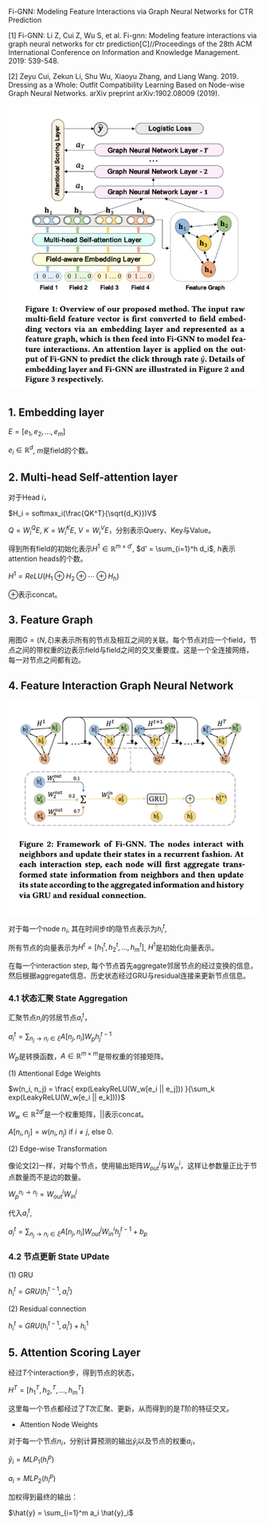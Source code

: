 Fi-GNN: Modeling Feature Interactions via Graph Neural Networks for CTR Prediction

[1] Fi-GNN: Li Z, Cui Z, Wu S, et al. Fi-gnn: Modeling feature interactions via graph neural networks for ctr prediction[C]//Proceedings of the 28th ACM International Conference on Information and Knowledge Management. 2019: 539-548.

[2] Zeyu Cui, Zekun Li, Shu Wu, Xiaoyu Zhang, and Liang Wang. 2019. Dressing as a Whole: Outfit Compatibility Learning Based on Node-wise Graph Neural Networks. arXiv preprint arXiv:1902.08009 (2019).

<img src='images/fignn.jpg'>

## 1. Embedding layer

$E = [e_1, e_2, ..., e_m]$

$e_i \in \mathbb{R}^d$, $m$是field的个数。

## 2. Multi-head Self-attention layer

对于Head $i$，

$H_i = softmax_i(\frac{QK^T}{\sqrt{d_K}})V$

$Q = W^{Q}_i E$, $K = W^{K}_i E$, $V = W^{V}_i E$，分别表示Query、Key与Value。

得到所有field的初始化表示$H^1 \in \mathbb{R}^{m \times d'}$, $d' = \sum_{i=1}^h d_i$, $h$表示attention heads的个数。

$H^1 = ReLU(H_1 \oplus H_2 \oplus \cdots \oplus H_h)$

$\oplus$表示concat。

## 3. Feature Graph

用图$G = (N, \xi)$来表示所有的节点及相互之间的关联。每个节点对应一个field，节点之间的带权重的边表示field与field之间的交叉重要度。这是一个全连接网络，每一对节点之间都有边。

## 4. Feature Interaction Graph Neural Network

<img src='images/fignn_framework.jpg'>

对于每一个node $n_i$, 其在时间步$t$的隐节点表示为$h_i^t$,

所有节点的向量表示为$H^t = [h_1^t, h_2^t, ..., h_m^t]$, $H^1$是初始化向量表示。

在每一个interaction step, 每个节点首先aggregate邻居节点的经过变换的信息，然后根据aggregate信息、历史状态经过GRU与residual连接来更新节点信息。

### 4.1 状态汇聚 State Aggregation

汇聚节点$n_i$的邻居节点$a_i^t$，

$a_i^t = \sum_{n_j \rightarrow n_i \in \xi} A[n_j, n_i] W_p h_j^{t-1}$

$W_p$是转换函数，$A \in \mathbb{R}^{m \times m}$是带权重的邻接矩阵。

(1) Attentional Edge Weights

$w(n_i, n_j) = \frac{ exp(LeakyReLU(W_w[e_i || e_j]))  }{\sum_k exp(LeakyReLU(W_w[e_i || e_k]))}$

$W_w \in \mathbb{R}^{2d'}$是一个权重矩阵，$||$表示concat。

$A[n_i, n_j] = w(n_i, n_j)$ if $i \ne j$, else 0.

 (2) Edge-wise Transformation

像论文[2]一样，对每个节点，使用输出矩阵$W_{out}^i$与$W_{in}^i$，这样让参数量正比于节点数量而不是边的数量。

$W_p^{n_i \rightarrow n_j} = W_{out}^i W_{in}^j$

代入$a_i^t$, 

$a_i^t = \sum_{n_j \rightarrow n_i \in \xi} A[n_j, n_i] W_{out}^j W_{in}^i h_j^{t-1} + b_p$

### 4.2 节点更新 State UPdate

(1) GRU

$h_i^t = GRU(h_i^{t-1}, a_i^t)$

(2) Residual connection

$h_i^t = GRU(h_i^{t-1}, a_i^t) + h_i^1$

## 5. Attention Scoring Layer

经过$T$个interaction步，得到节点的状态，

$H^T = [h_1^T, h_2, ^T, ..., h_m^T]$

这里每一个节点都经过了$T$次汇聚、更新，从而得到的是$T$阶的特征交叉。

+ Attention Node Weights

对于每一个节点$n_i$，分别计算预测的输出$\hat{y}_i$以及节点的权重$a_i$，

$\hat{y}_i = MLP_1(h_i^p)$

$a_i = MLP_2(h_i^p)$

加权得到最终的输出：

$\hat{y} = \sum_{i=1}^m a_i \hat{y}_i$

